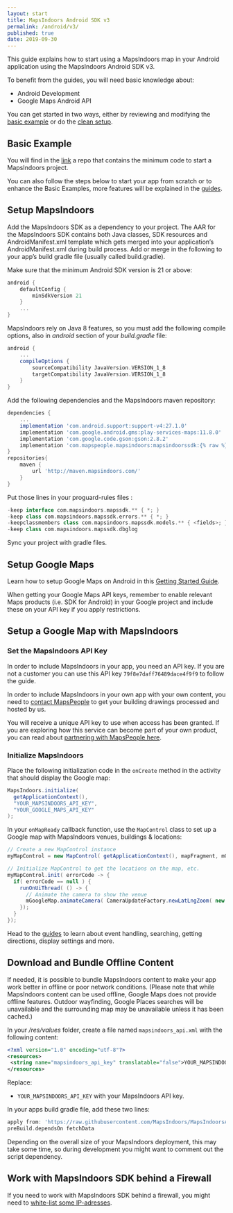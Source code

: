 ```yaml
---
layout: start
title: MapsIndoors Android SDK v3
permalink: /android/v3/
published: true
date: 2019-09-30
---
```


This guide explains how to start using a MapsIndoors map in your Android application using the MapsIndoors Android SDK v3.

To benefit from the guides, you will need basic knowledge about:

* Android Development
* Google Maps Android API

You can get started in two ways, either by reviewing and modifying the [basic example](#basic-example) or do the [clean setup](#setup-mapsindoors).

## Basic Example

You will find in the [link](https://github.com/MapsIndoors/MapsIndoorsAndroid-Demo-Samples) a repo that contains the minimum code to start a MapsIndoors project.

You can also follow the steps below to start your app from scratch or to enhance the Basic Examples, more features will be explained in the [guides](/android/v3/guides).

## Setup MapsIndoors

Add the MapsIndoors SDK as a dependency to your project. The AAR for the MapsIndoors SDK contains both Java classes, SDK resources and AndroidManifest.xml template which gets merged into your application’s AndroidManifest.xml during build process. Add or merge in the following to your app’s build gradle file (usually called build.gradle).

Make sure that the minimum Android SDK version is 21 or above:

```groovy
android {
    defaultConfig {
        minSdkVersion 21
    }
    ...
}
```

MapsIndoors rely on Java 8 features, so you must add the following compile options, also in *android* section of your *build.gradle* file:

```groovy
android {
    ...
    compileOptions {
        sourceCompatibility JavaVersion.VERSION_1_8
        targetCompatibility JavaVersion.VERSION_1_8
    }
}
```

Add the following dependencies and the MapsIndoors maven repository:

```groovy
dependencies {
    ...
    implementation 'com.android.support:support-v4:27.1.0'
    implementation 'com.google.android.gms:play-services-maps:11.8.0'
    implementation 'com.google.code.gson:gson:2.8.2'
    implementation 'com.mapspeople.mapsindoors:mapsindoorssdk:{% raw %}{{%product-version%}}{% endraw %}@aar'
}
repositories{
    maven {
        url 'http://maven.mapsindoors.com/'
    }
}
```

Put those lines in your proguard-rules files :

```groovy
-keep interface com.mapsindoors.mapssdk.** { *; }
-keep class com.mapsindoors.mapssdk.errors.** { *; }
-keepclassmembers class com.mapsindoors.mapssdk.models.** { <fields>; }
-keep class com.mapsindoors.mapssdk.dbglog
```

Sync your project with gradle files.

## Setup Google Maps

Learn how to setup Google Maps on Android in this [Getting Started Guide](https://developers.google.com/maps/documentation/android-api/start).

When getting your Google Maps API keys, remember to enable relevant Maps products (i.e. SDK for Android) in your Google project and include these on your API key if you apply restrictions.

## Setup a Google Map with MapsIndoors

### Set the MapsIndoors API Key

In order to include MapsIndoors in your app, you need an API key. If you are not a customer you can use this API key `79f8e7daff76489dace4f9f9` to follow the guide.

In order to include MapsIndoors in your own app with your own content, you need to [contact MapsPeople](https://resources.mapspeople.com/contact-us) to get your building drawings processed and hosted by us.

You will receive a unique API key to use when access has been granted. If you are exploring how this service can become part of your own product, you can read about [partnering with MapsPeople here](https://www.mapspeople.com/become-a-partner).

### Initialize MapsIndoors

Place the following initialization code in the `onCreate` method in the activity that should display the Google map:

```java
MapsIndoors.initialize(
  getApplicationContext(),
  "YOUR_MAPSINDOORS_API_KEY",
  "YOUR_GOOGLE_MAPS_API_KEY"
);
```

In your `onMapReady` callback function, use the `MapControl` class to set up a Google map with MapsIndoors venues, buildings & locations:

```java
// Create a new MapControl instance
myMapControl = new MapControl( getApplicationContext(), mapFragment, mGoogleMap );

// Initialize MapControl to get the locations on the map, etc.
myMapControl.init( errorCode -> {
  if( errorCode == null ) {
    runOnUiThread( () -> {
      // Animate the camera to show the venue
      mGoogleMap.animateCamera( CameraUpdateFactory.newLatLngZoom( new LatLng( 57.05813067, 9.95058065 ), 19f ) );
    });
  }
});
```

Head to the [guides](/android/v3/guides) to learn about event handling, searching, getting directions, display settings and more.

## Download and Bundle Offline Content

If needed, it is possible to bundle MapsIndoors content to make your app work better in offline or poor network conditions. (Please note that while MapsIndoors content can be used offline, Google Maps does not provide offline features. Outdoor wayfinding, Google Places searches will be unavailable and the surrounding map may be unavailable unless it has been cached.)

In your */res/values* folder, create a file named `mapsindoors_api.xml` with the following content:

```xml
<?xml version="1.0" encoding="utf-8"?>
<resources>
 <string name="mapsindoors_api_key" translatable="false">YOUR_MAPSINDOORS_API_KEY</string>
</resources>
```

Replace:

* `YOUR_MAPSINDOORS_API_KEY` with your MapsIndoors API key.

In your apps build gradle file, add these two lines:

```groovy
apply from: 'https://raw.githubusercontent.com/MapsIndoors/MapsIndoorsAndroid/SDK_V2/scripts/gradle/MapsIndoorsOfflineDataSync.gradle'
preBuild.dependsOn fetchData
```

Depending on the overall size of your MapsIndoors deployment, this may take some time, so during development you might want to comment out the script dependency.

## Work with MapsIndoors SDK behind a Firewall

If you need to work with MapsIndoors SDK behind a firewall, you might need to [white-list some IP-adresses](../../ip-whitelisting).
